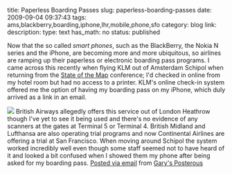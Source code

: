 title: Paperless Boarding Passes 
slug: paperless-boarding-passes
date: 2009-09-04 09:37:43
tags: ams,blackberry,boarding,iphone,lhr,mobile,phone,sfo
category: blog
link: 
description: 
type: text
has_math: no
status: published

Now that the so called *smart phones*, such as the BlackBerry, the Nokia N series and the iPhone, are becoming more and more ubiquitous, so airlines are ramping up their paperless or electronic boarding pass programs. I came across this recently when flying KLM out of Amsterdam Schipol when returning from the [State of the Map](https://www.stateofthemap.org/ "https://www.stateofthemap.org/") conference; I'd checked in online from my hotel room but had no access to a printer. KLM's online check-in system offered me the option of having my boarding pass on my iPhone, which duly arrived as a link in an email.

  
![](https://posterous.com/getfile/files.posterous.com/vicchi/xyK2k5kGczpqXikFj2iz1zBeQT5Mzua8X5OlnzO4LPbiGfaciPSdCH7gpqRi/IMG_1004.jpg) British Airways allegedly offers this service out of London Heathrow though I've yet to see it being used and there's no evidence of any scanners at the gates at Terminal 5 or Terminal 4. British Midland and Lufthansa are also operating trial programs and now Continental Airlines are offering a trial at San Francisco. When moving around Schipol the system worked incredibly well even though some staff seemed not to have heard of it and looked a bit confused when I showed them my phone after being asked for my boarding pass.  [Posted via email](https://posterous.com "https://posterous.com") from [Gary's Posterous](https://vicchi.posterous.com/paperless-boarding-passes "https://vicchi.posterous.com/paperless-boarding-passes") 

 

